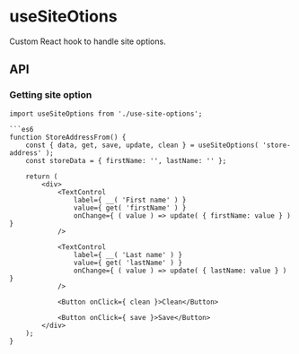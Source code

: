 # useSiteOtions

Custom React hook to handle site options.

## API

### Getting site option

```es6
import useSiteOptions from './use-site-options';

```es6
function StoreAddressFrom() {
	const { data, get, save, update, clean } = useSiteOptions( 'store-address' );
	const storeData = { firstName: '', lastName: '' };

	return (
		<div>
			<TextControl
				label={ __( 'First name' ) }
				value={ get( 'firstName' ) }
				onChange={ ( value ) => update( { firstName: value } ) }
			/>

			<TextControl
				label={ __( 'Last name' ) }
				value={ get( 'lastName' ) }
				onChange={ ( value ) => update( { lastName: value } ) }
			/>

			<Button onClick={ clean }>Clean</Button>

			<Button onClick={ save }>Save</Button>
		</div>
	);
}
```
